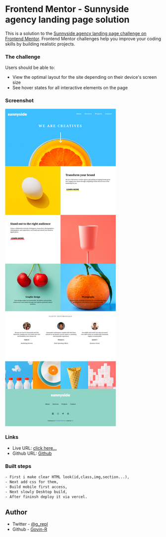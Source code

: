 # Frontend Mentor - Sunnyside agency landing page solution

This is a solution to the [Sunnyside agency landing page challenge on Frontend Mentor](https://www.frontendmentor.io/challenges/sunnyside-agency-landing-page-7yVs3B6ef). Frontend Mentor challenges help you improve your coding skills by building realistic projects.


### The challenge

Users should be able to:

- View the optimal layout for the site depending on their device's screen size
- See hover states for all interactive elements on the page

### Screenshot

![](./Screenshot.png)


### Links

- Live URL: [click here...](http://sunnyside-home.vercel.app)
- Github URL: [Github](https://github.com/Govin-R/sunnyside-fmentor)


### Built steps
	- First i make clear HTML look(id,class,img,section...),
	- Next add css for them,
	- Build mobile first access,
	- Next slowly Desktop build,
	- After fininsh deploy it via vercel.

## Author

- Twitter - [@g_repl](https://www.twitter.com/g_repl)
- Github 	- [Govin-R](https://www.github.com/Govin-R)
